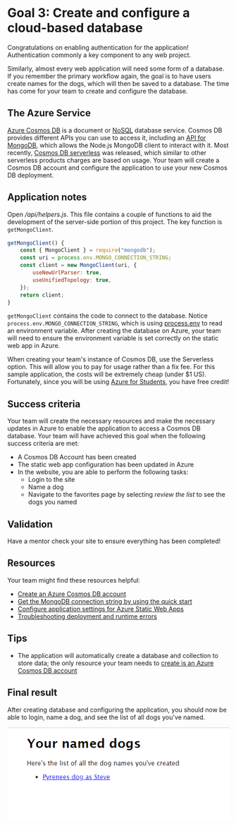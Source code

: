 # Goal 3: Create and configure a cloud-based database

Congratulations on enabling authentication for the application! Authentication commonly a key component to any web project.

Similarly, almost every web application will need some form of a database. If you remember the primary workflow again, the goal is to have users create names for the dogs, which will then be saved to a database. The time has come for your team to create and configure the database.

## The Azure Service

[Azure Cosmos DB](https://docs.microsoft.com/azure/cosmos-db/introduction) is a document or [NoSQL](https://en.wikipedia.org/wiki/NoSQL) database service. Cosmos DB provides different APIs you can use to access it, including an [API for MongoDB](https://docs.microsoft.com/azure/cosmos-db/introduction), which allows the Node.js MongoDB client to interact with it. Most recently, [Cosmos DB serverless](https://docs.microsoft.com/azure/cosmos-db/serverless) was released, which similar to other serverless products charges are based on usage. Your team will create a Cosmos DB account and configure the application to use your new Cosmos DB deployment.

## Application notes

Open */api/helpers.js*. This file contains a couple of functions to aid the development of the server-side portion of this project. The key function is `getMongoClient`.

```javascript
getMongoClient() {
    const { MongoClient } = require("mongodb");
    const uri = process.env.MONGO_CONNECTION_STRING;
    const client = new MongoClient(uri, {
        useNewUrlParser: true,
        useUnifiedTopology: true,
    });
    return client;
}
```

`getMongoClient` contains the code to connect to the database. Notice `process.env.MONGO_CONNECTION_STRING`, which is using [process.env](https://nodejs.org/dist/latest-v14.x/docs/api/process.html#process_process_env) to read an environment variable. After creating the database on Azure, your team will need to ensure the environment variable is set correctly on the static web app in Azure.

When creating your team's instance of Cosmos DB, use the Serverless option. This will allow you to pay for usage rather than a fix fee. For this sample application, the costs will be extremely cheap (under $1 US). Fortunately, since you will be using [Azure for Students](https://aka.ms/a4s), you have free credit!

## Success criteria

Your team will create the necessary resources and make the necessary updates in Azure to enable the application to access a Cosmos DB database. Your team will have achieved this goal when the following success criteria are met:

- A Cosmos DB Account has been created
- The static web app configuration has been updated in Azure
- In the website, you are able to perform the following tasks:
  - Login to the site
  - Name a dog
  - Navigate to the favorites page by selecting *review the list* to see the dogs you named

## Validation

Have a mentor check your site to ensure everything has been completed!

## Resources

Your team might find these resources helpful:

- [Create an Azure Cosmos DB account](https://docs.microsoft.com/azure/cosmos-db/create-cosmosdb-resources-portal#create-an-azure-cosmos-db-account)
- [Get the MongoDB connection string by using the quick start](https://docs.microsoft.com/azure/cosmos-db/connect-mongodb-account#get-the-mongodb-connection-string-by-using-the-quick-start)
- [Configure application settings for Azure Static Web Apps](https://docs.microsoft.com/azure/static-web-apps/application-settings)
- [Troubleshooting deployment and runtime errors](https://docs.microsoft.com/azure/static-web-apps/troubleshooting)

## Tips

- The application will automatically create a database and collection to store data; the only resource your team needs to [create is an Azure Cosmos DB account](https://docs.microsoft.com/azure/cosmos-db/create-cosmosdb-resources-portal#create-an-azure-cosmos-db-account)

## Final result

After creating database and configuring the application, you should now be able to login, name a dog, and see the list of all dogs you've named.

![Screenshot of the named dogs page, showing the list of named dogs with a Pyrenees named as Steve](./media/named-dogs.png)
